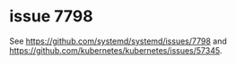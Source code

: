 # issue 7798

See https://github.com/systemd/systemd/issues/7798 and
https://github.com/kubernetes/kubernetes/issues/57345.
